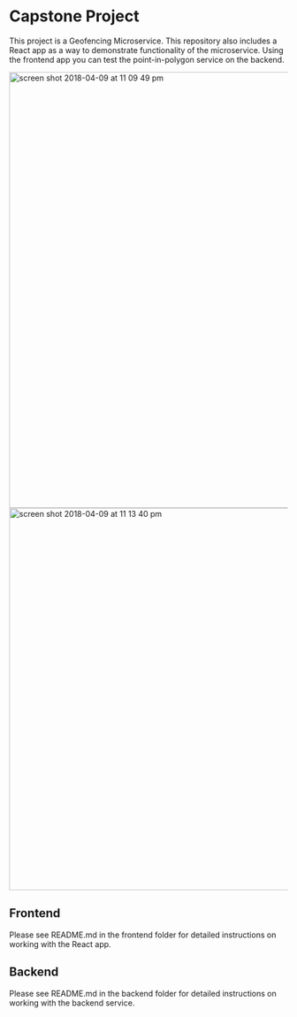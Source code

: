 # Capstone Project
This project is a Geofencing Microservice. This repository also includes a React app as a way to demonstrate functionality of the microservice. Using the frontend app you can test the point-in-polygon service on the backend.

  <img width="788" alt="screen shot 2018-04-09 at 11 09 49 pm" src="https://user-images.githubusercontent.com/13584530/38534297-7d04ddfc-3c4b-11e8-8b35-f0dfe38a1630.png">
  
  <img width="691" alt="screen shot 2018-04-09 at 11 13 40 pm" src="https://user-images.githubusercontent.com/13584530/38534332-b896792a-3c4b-11e8-88c5-5d81d0cd926c.png">



## Frontend
Please see README.md in the frontend folder for detailed instructions on working with the React app.


## Backend
Please see README.md in the backend folder for detailed instructions on working with the backend service.
